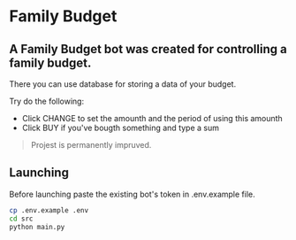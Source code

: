 # Family Budget
## A Family Budget bot was created for controlling a family budget.
There you can use database for storing a data of your budget.

Try do the following:
- Click CHANGE to set the amounth and the period of using this amounth
- Click BUY if you've bougth something and type a sum

> Projest is permanently impruved.

## Launching

Before launching paste the existing bot's token in .env.example file.

```bash
cp .env.example .env
cd src
python main.py
```
